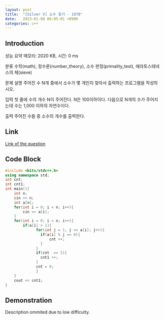 ```yaml
---
layout: post
title:  "[Silver V] 소수 찾기 - 1978"
date:   2023-01-08 00:05:01 +0900
categories: c++
---
```


## Introduction

성능 요약
메모리: 2020 KB, 시간: 0 ms

분류
수학(math), 정수론(number_theory), 소수 판정(primality_test), 에라토스테네스의 체(sieve)

문제 설명
주어진 수 N개 중에서 소수가 몇 개인지 찾아서 출력하는 프로그램을 작성하시오.

입력
첫 줄에 수의 개수 N이 주어진다. N은 100이하이다. 다음으로 N개의 수가 주어지는데 수는 1,000 이하의 자연수이다.

출력
주어진 수들 중 소수의 개수를 출력한다.

## Link

[Link of the question](https://www.acmicpc.net/problem/1978)

## Code Block

```c++
#include <bits/stdc++.h>
using namespace std;
int cnt;
int cnt1;
int main(){
    int n;
    cin >> n;
    int a[n];
    for(int i = 0; i < n; i++){
        cin >> a[i];
    }
    for(int i = 0; i < n; i++){
        if(a[i] > 1){
              for(int j = 1; j <= a[i]; j++){
                if(a[i] % j == 0){
                    cnt ++;
                }
              }
              if(cnt  == 2){
                cnt1 ++;
              }
              cnt = 0;
              }
    }
    cout << cnt1;
}
```

## Demonstration

Description ommited due to low difficulty.

